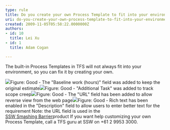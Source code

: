 ```yaml
---
type: rule
title: Do you create your own Process Template to fit into your environment?
uri: do-you-create-your-own-process-template-to-fit-into-your-environment
created: 2009-11-05T05:58:22.0000000Z
authors:
- id: 10
  title: Lei Xu
- id: 1
  title: Adam Cogan

---
```


 The built-in Process Templates in TFS will not always fit into your environment, so you can fix it by creating your own. 

![](/PublishingImages/SSWAgile-Baseline-1.jpg)Figure: Good - The "Baseline work (hours)" field was added to keep the original estimate![](/PublishingImages/SSWAgile-Additional.jpg)Figure: Good - "Additional Task" was added to track scope creep![](/PublishingImages/SSWAgile-URL.jpg)Figure: Good - The "URL" field has been added to allow reverse view from the web page![](/PublishingImages/SSWAgile-RichText.jpg)Figure: Good - Rich text has been enabled in the "Description" field to allow users to enter better text for the requirement
 Note: the URL field is used in the  <br>[SSW Smashing Barrier](http&#58;//sharepoint.ssw.com.au/Products/TFSSmashingBarrier/Default.aspx)product
If you want help customizing your own Process Template, call a TFS guru at SSW on +61 2 9953 3000.

